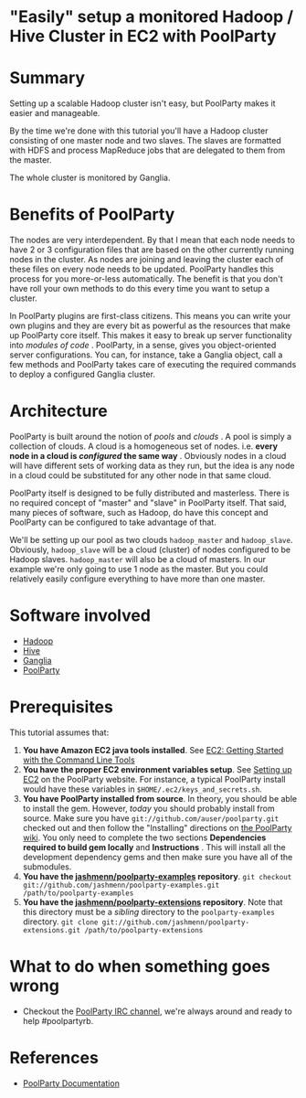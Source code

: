"Easily" setup a monitored Hadoop / Hive Cluster in EC2 with PoolParty
======================================================================

Summary
=======

Setting up a scalable Hadoop cluster isn't easy, but PoolParty makes it easier
and manageable.

By the time we're done with this tutorial you'll have a Hadoop cluster consisting of one master node and two slaves.  The slaves are formatted with HDFS and process MapReduce jobs that are delegated to them from the master.  

The whole cluster is monitored by Ganglia.

Benefits of PoolParty
=====================
The nodes are very interdependent. By that I mean that each node needs to have 2 or 3 configuration files that are based on the other currently running nodes in the cluster. As nodes are joining and leaving the cluster each of these files on every node needs to be updated. PoolParty handles this process for you more-or-less automatically. The benefit is that you don't have roll your own methods to do this every time you want to setup a cluster. 

In PoolParty plugins are first-class citizens. This means you can write your own plugins and they are every bit as powerful as the resources that make up PoolParty core itself. This makes it easy to break up server functionality into _modules of code_ . PoolParty, in a sense, gives you object-oriented server configurations. You can, for instance, take a Ganglia object, call a few methods and PoolParty takes care of executing the required commands to deploy a configured Ganglia cluster.

Architecture 
============
PoolParty is built around the notion of _pools_ and _clouds_ . A pool is simply a collection of clouds. A cloud is a homogeneous set of nodes. i.e. **every node in a cloud is _configured_ the same way** . Obviously nodes in a cloud will have different sets of working data as they run, but the idea is any node in a cloud could be substituted for any other node in that same cloud.  

PoolParty itself is designed to be fully distributed and masterless. There is no required concept of "master" and "slave" in PoolParty itself. That said, many pieces of software, such as Hadoop, do have this concept and PoolParty can be configured to take advantage of that. 

We'll be setting up our pool as two clouds `hadoop_master` and `hadoop_slave`. Obviously, `hadoop_slave` will be a cloud (cluster) of nodes configured to be Hadoop slaves. `hadoop_master` will also be a cloud of masters. In our example we're only going to use 1 node as the master. But  you could relatively easily configure everything to have more than one master.  

Software involved
=================

* [Hadoop](http://hadoop.apache.org/core/) 
* [Hive](http://wiki.apache.org/hadoop/Hive)
* [Ganglia](http://ganglia.info/)
* [PoolParty](http://poolpartyrb.com)

Prerequisites
=============
This tutorial assumes that:

1. **You have Amazon EC2 java tools installed**. See [EC2: Getting Started with the Command Line Tools](http://docs.amazonwebservices.com/AWSEC2/latest/GettingStartedGuide/index.html?StartCLI.html)
1. **You have the proper EC2 environment variables setup**. See [Setting up EC2](http://auser.github.com/poolparty/amazon_ec2_setup.html) on the PoolParty website. For instance, a typical PoolParty install would have these variables in `$HOME/.ec2/keys_and_secrets.sh`.
1. **You have PoolParty installed from source**. In theory, you should be able to install the gem. However, _today_  you should probably install from source. Make sure you have `git://github.com/auser/poolparty.git` checked out and then follow the "Installing" directions on [the PoolParty wiki](http://wiki.github.com/auser/poolparty/installing). You only need to complete the two sections **Dependencies required to build gem locally** and **Instructions** . This will install all the development dependency gems and then make sure you have all of the submodules.
1. **You have the [jashmenn/poolparty-examples](http://github.com/jashmenn/poolparty-examples/tree/master) repository**. `git checkout git://github.com/jashmenn/poolparty-examples.git /path/to/poolparty-examples` 
1. **You have the [jashmenn/poolparty-extensions](http://github.com/jashmenn/poolparty-extensions/tree/master) repository**. Note that this directory must be a *sibling* directory to the `poolparty-examples` directory. `git clone git://github.com/jashmenn/poolparty-extensions.git /path/to/poolparty-extensions`




What to do when something goes wrong
====================================
* Checkout the [PoolParty IRC channel](http://auser.github.com/poolparty/community.html), we're always around and ready to help #poolpartyrb. 

References
==========
* [PoolParty Documentation](http://auser.github.com/poolparty/docs/index.html)

